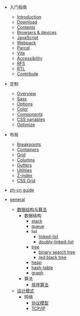 <!-- Docsify/_sidebar.md -->

* 入门指南
  * [Introduction](/getting-started/introduction.md)
  * [Download](/getting-started/download.md)
  * [Contents](/getting-started/contents.md)
  * [Browsers & devices](/getting-started/browsers-devices.md)
  * [JavaScript](/getting-started/javascript.md)
  * [Webpack](/getting-started/webpack.md)
  * [Parcel](/getting-started/parcel.md)
  * [Vite](/getting-started/vite.md)
  * [Accessibility](/getting-started/accessibility.md)
  * [RFS](/getting-started/rfs.md)
  * [RTL](/getting-started/rtl.md)
  * [Contribute](/getting-started/contribute.md)
* 定制
  * [Overview](/customize/overview.md)
  * [Sass](/customize/sass.md)
  * [Options](/customize/options.md)
  * [Color](/customize/color.md)
  * [Components](/customize/components.md)
  * [CSS variables](/customize/css-variables.md)
  * [Optimize](/customize/optimize.md)

* 布局
  * [Breakpoints](/layout/breakpoints.md)
  * [Containers](/layout/containers.md)
  * [Grid](/layout/grid.md)
  * [Columns](/layout/columns.md)
  * [Gutters](/layout/gutters.md)
  * [Utilities](/layout/utilities.md)
  * [Z-index](/layout/z-index.md)
  * [CSS Grid](/layout/css-grid.md)

* [zh-cn guide](zh-cn/guide)
* [general](general/ "通用")
  - [数据结构与算法](/general/algorithm/README.md)
    - 数据结构
      - [stack](/general/algorithm/data-structures/stack/README.zh-CN.md)
      - [queue](/general/algorithm/data-structures/queue/README.zh-CN.md)
      - list
        - [linked-list](/general/algorithm/data-structures/linked-list/README.zh-CN.md)
        - [doubly-linked-list](/general/algorithm/data-structures/doubly-linked-list/README.zh-CN.md)
      - [tree](/general/algorithm/data-structures/tree/README.zh-CN.md)
        - [binary search tree](/general/algorithm/data-structures/tree/binary-search-tree/README.md)
        - [red black tree](/general/algorithm/data-structures/tree/red-black-tree/README.md)
      - [heap](/general/algorithm/data-structures/heap/README.zh-CN.md)
      - [hash-table](/general/algorithm/data-structures/hash-table/README.md)
      - [graph](/general/algorithm/data-structures/graph/README.zh-CN.md)
    - 算法
      - [排序算法](/general/algorithm/algorithms/sorting.md)
  - [设计模式](/general/design-pattern/README.md)
    - 网络
      - [协议模型](/general/network/protocol-model.md)
      - [TCP/IP](/general/network/tcp-ip.md)
